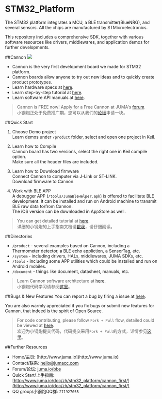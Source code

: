 # STM32_Platform

The STM32 platform integrates a MCU, a BLE transmitter(BlueNRG), and several sensors. All the chips are manufactured by STMicroelectronics.

This repository includes a comprehensive SDK, together with various software resources like drivers, middlewares, and application demos for further developments.


##Cannon
![](http://mydiscuz.b0.upaiyun.com/forum/201603/15/175436widgtvqjl48ujsv4.jpg)  

* Cannon is the very first development board we made for STM32 platform. 
* Cannon boards allow anyone to try out new ideas and to quickly create product prototypes.
* Learn hardware specs at [here](http://www.juma.io/platform/cannon.html).
* Learn step-by-step tutorial at [here](http://www.juma.io/doc/zh/stm32_platform/cannon_first/).
* Learn software API manuals at [here](http://www.juma.io/doc/zh/embedded_sdk.html).


> Cannon is FREE now! Apply for a Free Cannon at JUMA's [forum](http://bbs.juma.io:8080/bbs/forum.php?mod=viewthread&tid=131&page=1&extra=#pid433).  
> 小钢炮正处于免费推广期，您可以从我们的[论坛](http://bbs.juma.io:8080/bbs/forum.php?mod=viewthread&tid=131&page=1&extra=#pid433)申请一块。


##Quick Start

1. Choose Demo project  
Learn demos under `/product` folder, select and open one project in Keil.  

2. Learn how to Compile   
Cannon board has two versions, select the right one in Keil compile option.  
Make sure all the header files are included.

3. Learn how to Download firmware  
Connect Cannon to computer via J-Link or ST-LINK.   
Download firmware to Cannon.

4. Work with BLE APP  
A debugger APP (`/tools/JumaBleHelper.apk`) is offered to facilitate BLE development. It can be installed and run on Android machine to transmit BLE raw data to/from Cannon.  
The iOS version can be downloaded in AppStore as well.

> You can get detailed tutorial at [here](http://www.juma.io/doc/zh/stm32_platform/cannon_first/).    
> 详细的小钢炮的上手指南文档请[戳我](http://www.juma.io/doc/zh/stm32_platform/cannon_first/)，请仔细阅读。


##Directories
* `/product` - several examples based on Cannon, including a Thermometer detector, a BLE echo appliction, a SensorTag, etc. 
* `/system` - including drivers, HALs, middlewares, JUMA SDKs, etc.
* `/tools` - including some APP utilities which could be installed and run on Android mobiles. 
* `/document` - things like document, datasheet, manuals, etc.

> Learn Cannon software architecture at [here](http://www.juma.io/doc/zh/stm32_platform/cannon_software/).  
> 小钢炮代码学习请参阅[这里](http://www.juma.io/doc/zh/stm32_platform/cannon_software/)。

##Bugs & New Features
You can report a bug by firing a issue at [here](https://github.com/JUMA-IO/STM32_Platform/issues).   

You are also warmly appreciated if you fix bugs or submit new features for Cannon, that indeed is the spirit of Open Source.

> For code contributing, please follow `Fork + Pull` flow, detailed could be viewed at [here](http://www.juma.io/doc/zh/stm32_platform/cannon_software/#_5).  
> 欢迎为小钢炮提交代码，代码提交采用`Fork + Pull`的方式，详情参见[这里](http://www.juma.io/doc/zh/stm32_platform/cannon_software/#_5)。



##Further Resources
* Home/主页: [http://www.juma.io](http://www.juma.io)
* Contact/联系: [hello@jumacc.com](hello@jumacc.com)
* Forum/论坛: [juma.io/bbs](juma.io/bbs)
* Quick Start/上手指南: [http://www.juma.io/doc/zh/stm32_platform/cannon_first/](http://www.juma.io/doc/zh/stm32_platform/cannon_first/)
* QQ group/小钢炮QQ群: `271927055`


